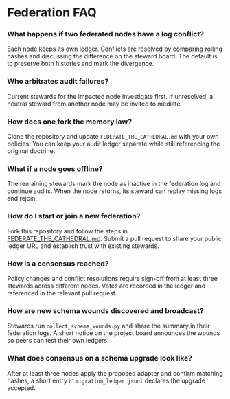# Federation FAQ

### What happens if two federated nodes have a log conflict?
Each node keeps its own ledger. Conflicts are resolved by comparing rolling hashes and discussing the difference on the steward board. The default is to preserve both histories and mark the divergence.

### Who arbitrates audit failures?
Current stewards for the impacted node investigate first. If unresolved, a neutral steward from another node may be invited to mediate.

### How does one fork the memory law?
Clone the repository and update `FEDERATE_THE_CATHEDRAL.md` with your own policies. You can keep your audit ledger separate while still referencing the original doctrine.

### What if a node goes offline?
The remaining stewards mark the node as inactive in the federation log and continue audits. When the node returns, its steward can replay missing logs and rejoin.

### How do I start or join a new federation?
Fork this repository and follow the steps in [FEDERATE_THE_CATHEDRAL.md](FEDERATE_THE_CATHEDRAL.md). Submit a pull request to share your public ledger URL and establish trust with existing stewards.

### How is a consensus reached?
Policy changes and conflict resolutions require sign-off from at least three stewards across different nodes. Votes are recorded in the ledger and referenced in the relevant pull request.

### How are new schema wounds discovered and broadcast?
Stewards run `collect_schema_wounds.py` and share the summary in their federation logs. A short notice on the project board announces the wounds so peers can test their own ledgers.

### What does consensus on a schema upgrade look like?
After at least three nodes apply the proposed adapter and confirm matching hashes, a short entry in `migration_ledger.jsonl` declares the upgrade accepted.
